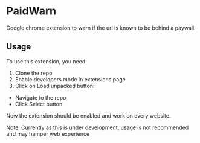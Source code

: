 # PaidWarn
Google chrome extension to warn if the url is known to be behind a paywall

## Usage
To use this extension, you need:
1. Clone the repo
2. Enable developers mode in extensions page 
3. Click on Load unpacked button:
  - Navigate to the repo
  - Click Select button

Now the extension should be enabled and work on every website.

Note: Currently as this is under development, usage is not recommended and may hamper web experience
